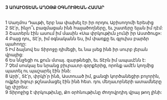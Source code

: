 **3 ԱՌԱՒՕՏԵԱՆ ԱՂՕԹՔ ՕԳՆՈՒԹԵԱՆ ՀԱՄԱՐ**

\
1 Սաղմոս Դաւթի, երբ նա փախել էր իր որդու Աբիսողոմի երեսից\
2 Տէ՛ր, ինչո՞ւ բազմացան ինձ հալածողները,
եւ շատերը ելան իմ դէմ:\
3 Շատերն էին ասում իմ մասին «Սա փրկութիւն չունի իր Աստծուց»:\
4 Բայց դու, Տէ՛ր, իմ օգնականն ես,
իմ փառքը եւ գլուխս բարձր պահողը:\
5 Իմ ձայնով ես Տիրոջը դիմեցի,
եւ նա լսեց ինձ իր սուրբ լերան վրայից:\
6 Ես ննջեցի ու քուն մտայ.
զարթնեցի, եւ Տէրն իմ ապաւէնն է:\
7 Չեմ սոսկայ ես նրանց բիւրաւոր զօրքերից,
որոնք ամէն կողմից պատել ու պաշարել էին ինձ:\
8 Արի՛, Տէ՛ր, փրկի՛ր ինձ, Աստուած իմ, քանզի կործանեցիր բոլորին,
ովքեր իզուր թշնամացել էին ինձ հետ.
դու մեղաւորների ատամները կը փշրես:\
9 Տիրոջից է փրկութիւնը,
Քո օրհնութիւնը ժողովրդիդ վրայ թող լինի:

